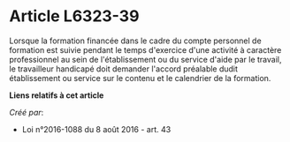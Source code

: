 # Article L6323-39

Lorsque la formation financée dans le cadre du compte personnel de formation est suivie pendant le temps d'exercice d'une
activité à caractère professionnel au sein de l'établissement ou du service d'aide par le travail, le travailleur handicapé
doit demander l'accord préalable dudit établissement ou service sur le contenu et le calendrier de la formation.

**Liens relatifs à cet article**

_Créé par_:

  - Loi n°2016-1088 du 8 août 2016 - art. 43
